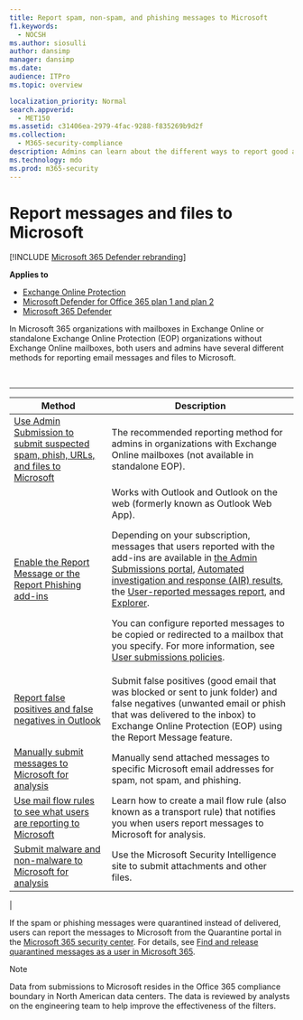 ```yaml
---
title: Report spam, non-spam, and phishing messages to Microsoft
f1.keywords: 
  - NOCSH
ms.author: siosulli
author: dansimp
manager: dansimp
ms.date: 
audience: ITPro
ms.topic: overview

localization_priority: Normal
search.appverid: 
  - MET150
ms.assetid: c31406ea-2979-4fac-9288-f835269b9d2f
ms.collection: 
  - M365-security-compliance
description: Admins can learn about the different ways to report good and bad messages and files to Microsoft for analysis.
ms.technology: mdo
ms.prod: m365-security
---
```


# Report messages and files to Microsoft

[!INCLUDE [Microsoft 365 Defender rebranding](../includes/microsoft-defender-for-office.md)]

**Applies to**
- [Exchange Online Protection](exchange-online-protection-overview.md)
- [Microsoft Defender for Office 365 plan 1 and plan 2](defender-for-office-365.md)
- [Microsoft 365 Defender](../defender/microsoft-365-defender.md)

In Microsoft 365 organizations with mailboxes in Exchange Online or standalone Exchange Online Protection (EOP) organizations without Exchange Online mailboxes, both users and admins have several different methods for reporting email messages and files to Microsoft.

<br>

****

|Method|Description|
|---|---|
|[Use Admin Submission to submit suspected spam, phish, URLs, and files to Microsoft](admin-submission.md)|The recommended reporting method for admins in organizations with Exchange Online mailboxes (not available in standalone EOP).|
|[Enable the Report Message or the Report Phishing add-ins](enable-the-report-message-add-in.md)|Works with Outlook and Outlook on the web (formerly known as Outlook Web App). <p> Depending on your subscription, messages that users reported with the add-ins are available in [the Admin Submissions portal](admin-submission.md), [Automated investigation and response (AIR) results](air-view-investigation-results.md), the [User-reported messages report](view-email-security-reports.md#user-reported-messages-report), and [Explorer](threat-explorer-views.md#email--submissions). <p> You can configure reported messages to be copied or redirected to a mailbox that you specify. For more information, see [User submissions policies](user-submission.md).
|[Report false positives and false negatives in Outlook](report-false-positives-and-false-negatives.md)|Submit false positives (good email that was blocked or sent to junk folder) and false negatives (unwanted email or phish that was delivered to the inbox) to Exchange Online Protection (EOP) using the Report Message feature.|
|[Manually submit messages to Microsoft for analysis](submit-spam-non-spam-and-phishing-scam-messages-to-microsoft-for-analysis.md)|Manually send attached messages to specific Microsoft email addresses for spam, not spam, and phishing.|
|[Use mail flow rules to see what users are reporting to Microsoft](/exchange/security-and-compliance/mail-flow-rules/use-rules-to-see-what-users-are-reporting-to-microsoft)|Learn how to create a mail flow rule (also known as a transport rule) that notifies you when users report messages to Microsoft for analysis.|
|[Submit malware and non-malware to Microsoft for analysis](submitting-malware-and-non-malware-to-microsoft-for-analysis.md)|Use the Microsoft Security Intelligence site to submit attachments and other files.|
|

If the spam or phishing messages were quarantined instead of delivered, users can report the messages to Microsoft from the Quarantine portal in the [Microsoft 365 security center](https://security.microsoft.com). For details, see [Find and release quarantined messages as a user in Microsoft 365](find-and-release-quarantined-messages-as-a-user.md).

> [!NOTE]
> Data from submissions to Microsoft resides in the Office 365 compliance boundary in North American data centers. The data is reviewed by analysts on the engineering team to help improve the effectiveness of the filters.
